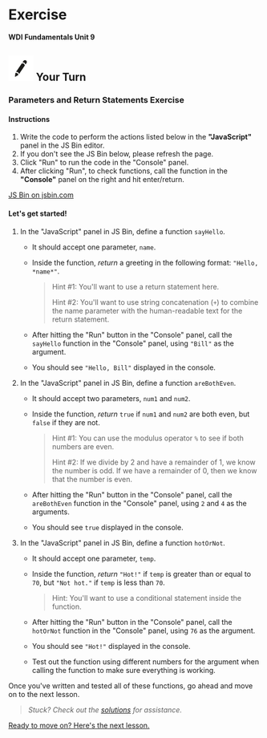 # Exercise

**WDI Fundamentals Unit 9**

## ![Your Turn](../../.gitbook/assets/exercise.png) Your Turn

### Parameters and Return Statements Exercise

#### Instructions

1. Write the code to perform the actions listed below in the **"JavaScript"** panel in the JS Bin editor. 
2. If you don't see the JS Bin below, please refresh the page.
3. Click "Run" to run the code in the "Console" panel.
4. After clicking "Run", to check functions, call the function in the **"Console"** panel on the right and hit enter/return.

[JS Bin on jsbin.com](http://jsbin.com/gikuni/edit?js,console&height600)

#### Let's get started!

1. In the "JavaScript" panel in JS Bin, define a function `sayHello`.
   * It should accept one parameter, `name`.
   * Inside the function, _return_ a greeting in the following format: `"Hello, *name*"`.

     > Hint \#1: You'll want to use a return statement here.
     >
     > Hint \#2: You'll want to use string concatenation \(`+`\) to combine the name parameter with the human-readable text for the return statement.

   * After hitting the "Run" button in the "Console" panel, call the `sayHello` function in the "Console" panel, using `"Bill"` as the argument.
   * You should see `"Hello, Bill"` displayed in the console.
2. In the "JavaScript" panel in JS Bin, define a function `areBothEven`.
   * It should accept two parameters, `num1` and `num2`.
   * Inside the function, _return_ `true` if `num1` and `num2` are both even, but `false` if they are not.

     > Hint \#1: You can use the modulus operator `%` to see if both numbers are even.
     >
     > Hint \#2: If we divide by 2 and have a remainder of 1, we know the number is odd. If we have a remainder of 0, then we know that the number is even.

   * After hitting the "Run" button in the "Console" panel, call the `areBothEven` function in the "Console" panel, using `2` and `4` as the arguments.
   * You should see `true` displayed in the console.
3. In the "JavaScript" panel in JS Bin, define a function `hotOrNot`.
   * It should accept one parameter, `temp`.
   * Inside the function, _return_ `"Hot!"` if `temp` is greater than or equal to `70`, but `"Not hot."` if `temp` is less than `70`.

     > Hint: You'll want to use a conditional statement inside the function.

   * After hitting the "Run" button in the "Console" panel, call the `hotOrNot` function in the "Console" panel, using `76` as the argument.
   * You should see `"Hot!"` displayed in the console.
   * Test out the function using different numbers for the argument when calling the function to make sure everything is working.

Once you've written and tested all of these functions, go ahead and move on to the next lesson.

> _Stuck? Check out the_ [_solutions_](../../exercise-solutions.md#parameters-return-statements) _for assistance._

[Ready to move on? Here's the next lesson.](../scope/)

